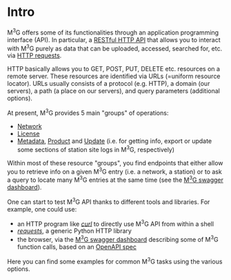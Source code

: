 # Intro

M<sup>3</sup>G offers some of its functionalities through an application programming interface (API). In particular, a [RESTful HTTP API](https://en.wikipedia.org/wiki/Representational_state_transfer) that allows you to interact with M<sup>3</sup>G purely as data that can be uploaded, accessed, searched for, etc. via [HTTP requests](https://en.wikipedia.org/wiki/Hypertext_Transfer_Protocol).

HTTP basically allows you to GET, POST, PUT, DELETE etc. resources on a remote server. These resources are identified via URLs (=uniform resource locator). URLs usually consists of a protocol (e.g. HTTP), a domain (our servers), a path (a place on our servers), and query parameters (additional options).

At present, M<sup>3</sup>G provides 5 main "groups" of operations:

 - [Network](https://gnss-metadata.eu/__test/site/api-docs#/Network)
 - [License](https://gnss-metadata.eu/__test/site/api-docs#/License)
 - [Metadata](https://gnss-metadata.eu/__test/site/api-docs#/Metadata), [Product](https://gnss-metadata.eu/__test/site/api-docs#/Product) and [Update](https://gnss-metadata.eu/__test/site/api-docs#/Update) (i.e. for getting info, export or update some sections of station site logs in M<sup>3</sup>G, respectively)

Within most of these resource "groups", you find endpoints that either allow you to retrieve info on a given M<sup>3</sup>G entry (i.e. a network, a station) or to ask a query to locate many M<sup>3</sup>G entries at the same time (see the [M<sup>3</sup>G swagger dashboard](https://gnss-metadata.eu/__test/site/api-docs)).

One can start to test M<sup>3</sup>G API thanks to different tools and libraries. For example, one could use:

- an HTTP program like [*curl*](https://curl.haxx.se/) to directly use M<sup>3</sup>G API from within a shell
- [*requests*](https://requests.readthedocs.io/en/master/), a generic Python HTTP library
- the browser, via the [M<sup>3</sup>G swagger dashboard](https://gnss-metadata.eu/__test/site/api-docs) describing some of M<sup>3</sup>G function calls, based on an [OpenAPI spec](https://swagger.io/specification/)

Here you can find some examples for common M<sup>3</sup>G tasks using the various options.
